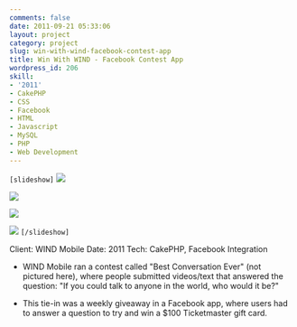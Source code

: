 ```yaml
---
comments: false
date: 2011-09-21 05:33:06
layout: project
category: project
slug: win-with-wind-facebook-contest-app
title: Win With WIND - Facebook Contest App
wordpress_id: 206
skill:
- '2011'
- CakePHP
- CSS
- Facebook
- HTML
- Javascript
- MySQL
- PHP
- Web Development
---
```


`[slideshow]`
![](http://ruten.ca/wp-content/uploads/2012/03/wind-cropped1.jpg)

![](http://ruten.ca/wp-content/uploads/2012/03/wind-cropped2.jpg)

![](http://ruten.ca/wp-content/uploads/2012/03/wind-cropped3.jpg)

![](http://ruten.ca/wp-content/uploads/2012/03/wind-cropped4.jpg)
`[/slideshow]`

Client: WIND Mobile
Date: 2011
Tech: CakePHP, Facebook Integration



	
  * WIND Mobile ran a contest called "Best Conversation Ever" (not pictured here), where people submitted videos/text that answered the question: "If you could talk to anyone in the world, who would it be?"

	
  * This tie-in was a weekly giveaway in a Facebook app, where users had to answer a question to try and win a $100 Ticketmaster gift card.


